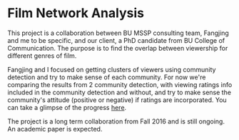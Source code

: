 # Film Network Analysis

This project is a collaboration between BU MSSP consulting team, Fangjing and me to be specific, and our client, a PhD candidate from BU College of Communication. The purpose is to find the overlap between viewership for different genres of film.

Fangjing and I focused on getting clusters of viewers using community detection and try to make sense of each community. 
For now we're comparing the results from 2 community detection, with viewing ratings info included in the community detection and without, and try to make sense the community's attitude (positive or negative) if ratings are incorporated. You can take a glimpse of the progress [here](https://docs.google.com/presentation/d/1ThchOYbFmnBwLfmdU7OO0j_7PMhLH2TudQ3UL1K3dF8/edit?usp=sharing). 


The project is a long term collaboration from Fall 2016 and is still ongoing. An academic paper is expected.
